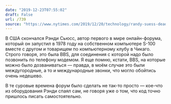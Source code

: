 ```yaml
---
date: "2019-12-23T07:55:02"
draft: False
url: /739
source: "https://www.nytimes.com/2019/12/20/technology/randy-suess-dead.html"
---
```


В США скончался Рэнди Сьюсс, автор первого в мире онлайн-форума, который он запустил в 1978 году на собственном компьютере S-100 вместе с другом и товарищем по компьютерному клубу в Чикаго. Строго говоря, это была BBS, для соединения с которой надо было позвонить по телефону модемом. Я еще помню, кстати, BBS, на которые можно было дозваниваться — правда, в моём случае это были междугородные, а то и международные звонки, что могло обойтись очень недешево.

В те суровые времена форум было сделать не так-то просто — кое-что из оборудования Рэнди спаял сам, не говоря уже о том, что код точно пришлось писать самостоятельно.
